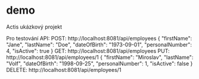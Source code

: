 # demo
Actis ukázkový projekt

Pro testování API:
POST: http://localhost:8081/api/employees
  {
    "firstName": "Jane",
    "lastName": "Doe",
    "dateOfBirth": "1973-09-01",
    "personalNumber": 4,
    "isActive": true
  }
GET: http://localhost:8081/api/employees
PUT:  http://localhost:8081/api/employees/1
{
    "firstName": "Miroslav",
    "lastName": "Volf",
    "dateOfBirth": "1998-09-25",
    "personalNumber": 1,
    "isActive": false
}
DELETE: http://localhost:8081/api/employees/1
